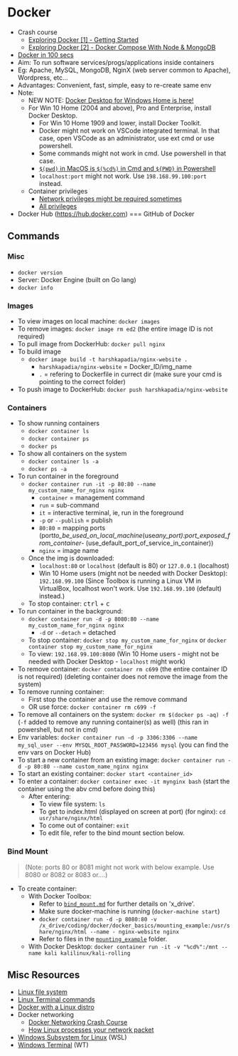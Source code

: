 # Docker

-   Crash course
    -   [Exploring Docker [1] - Getting Started](https://www.youtube.com/watch?v=Kyx2PsuwomE)
    -   [Exploring Docker [2] - Docker Compose With Node & MongoDB](https://www.youtube.com/watch?v=hP77Rua1E0c)
-   [Docker in 100 secs](https://www.youtube.com/watch?v=Gjnup-PuquQ)
-   Aim: To run software services/progs/applications inside containers
-   Eg: Apache, MySQL, MongoDB, NginX (web server common to Apache), Wordpress, etc...
-   Advantages: Convenient, fast, simple, easy to re-create same env
-   Note:
    -   NEW NOTE: [Docker Desktop for Windows Home is here!](https://www.docker.com/blog/docker-desktop-for-windows-home-is-here)
    -   For Win 10 Home (2004 and above), Pro and Enterprise, install Docker Desktop.
        -   For Win 10 Home 1909 and lower, install Docker Toolkit.
        -   Docker might not work on VSCode integrated terminal. In that case, open VSCode as an administrator, use ext cmd or use powershell.
        -   Some commands might not work in cmd. Use powershell in that case.
        -   [`$(pwd)` in MacOS is `$(%cd%)` in Cmd and `${PWD}` in Powershell](https://stackoverflow.com/questions/41485217/mount-current-directory-as-a-volume-in-docker-on-windows-10)
        -   `localhost:port` might not work. Use `198.168.99.100:port` instead.
    -   Container privileges
        -   [Network privileges might be required sometimes](https://unix.stackexchange.com/questions/459206/list-ip-tables-in-docker-container)
        -   [All privileges](https://stackoverflow.com/questions/36425230/privileged-containers-and-capabilities)
-   Docker Hub (https://hub.docker.com) === GitHub of Docker

## Commands

### Misc

-   `docker version`
-   Server: Docker Engine (built on Go lang)
-   `docker info`

### Images

-   To view images on local machine: `docker images`
-   To remove images: `docker image rm ed2` (the entire image ID is not required)
-   To pull image from DockerHub: `docker pull nginx`
-   To build image
    -   `docker image build -t harshkapadia/nginx-website .`
        -   `harshkapadia/nginx-website` = Docker_ID/img_name
        -   `.` = refering to Dockerfile in currect dir (make sure your cmd is pointing to the correct folder)
-   To push image to DockerHub: `docker push harshkapadia/nginx-website`

### Containers

-   To show running containers
    -   `docker container ls`
    -   `docker container ps`
    -   `docker ps`
-   To show all containers on the system
    -   `docker container ls -a`
    -   `docker ps -a`
-   To run container in the foreground
    -   `docker container run -it -p 80:80 --name my_custom_name_for_nginx nginx`
        -   `container` = management command
        -   `run` = sub-command
        -   `it` = interactive terminal, ie, run in the foreground
        -   `-p` or `--publish` = publish
        -   `80:80` = mapping ports (port*to_be_used_on_local_machine*(use*any_port):port_exposed_from_container*- (use_default_port_of_service_in_container))
        -   `nginx` = image name
    -   Once the img is downloaded:
        -   `localhost:80` or `localhost` (default is 80) or `127.0.0.1` (localhost)
        -   Win 10 Home users (might not be needed with Docker Desktop): `192.168.99.100` (Since Toolbox is running a Linux VM in VirtualBox, localhost won't work. Use `192.168.99.100` (default) instead.)
    -   To stop container: <kbd>ctrl</kbd> + <kbd>c</kbd>
-   To run container in the background:
    -   `docker container run -d -p 8080:80 --name my_custom_name_for_nginx nginx`
        -   `-d` or `--detach` = detached
    -   To stop container: `docker stop my_custom_name_for_nginx` or `docker container stop my_custom_name_for_nginx`
    -   To view:
        `192.168.99.100:8080` (Win 10 Home users - might not be needed with Docker Desktop - `localhost` might work)
-   To remove container: `docker container rm c699` (the entire container ID is not required) (deleting container does not remove the image from the system)
-   To remove running container:
    -   First stop the container and use the remove command
    -   OR use force: `docker container rm c699 -f`
-   To remove all containers on the system: `docker rm $(docker ps -aq) -f` (`-f` added to remove any running container(s) as well) (this ran in powershell, but not in cmd)
-   Env variables: `docker container run -d -p 3306:3306 --name my_sql_user --env MYSQL_ROOT_PASSWORD=123456 mysql` (you can find the env vars on Docker Hub)
-   To start a new container from an existing image: `docker container run -d -p 80:80 --name custom_name_nginx nginx`
-   To start an existing container: `docker start <container_id>`
-   To enter a container: `docker container exec -it mynginx bash` (start the container using the abv cmd before doing this)
    -   After entering:
        -   To view file system: `ls`
        -   To get to index.html (displayed on screen at port) (for nginx): `cd usr/share/nginx/html`
        -   To come out of container: `exit`
        -   To edit file, refer to the bind mount section below.

### Bind Mount

> (Note: ports 80 or 8081 might not work with below example. Use 8080 or 8082 or 8083 or....)

-   To create container:
    -   With Docker Toolbox:
        -   Refer to [`bind_mount.md`](bind_mount.md) for further details on 'x_drive'.
        -   Make sure docker-machine is running (`docker-machine start`)
        -   `docker container run -d -p 8080:80 -v /x_drive/coding/docker/docker_basics/mounting_example:/usr/share/nginx/html --name - nginx-website nginx`
        -   Refer to files in the [`mounting_example`](mounting_example) folder.
    -   With Docker Desktop:
        `docker container run -it -v "%cd%":/mnt --name kali kalilinux/kali-rolling`

## Misc Resources

-   [Linux file system](https://gist.github.com/HarshKapadia2/18150e1e57eab1f0e500f18feea890aa)
-   [Linux Terminal commands](https://harshkapadia2.github.io/cli)
-   [Docker with a Linux distro](linux.md)
-   Docker networking
    -   [Docker Networking Crash Course](https://www.youtube.com/watch?v=OU6xOM0SE4o)
    -   [How Linux processes your network packet](https://www.youtube.com/watch?v=3Ij0aZRsw9w)
-   [Windows Subsystem for Linux](https://gist.github.com/HarshKapadia2/714bba15f0f09d32c07cdde3c244be9f) (WSL)
-   [Windows Terminal](https://gist.github.com/HarshKapadia2/18daf23ab4a7d1cb9215ca9dc8b7099f) (WT)
